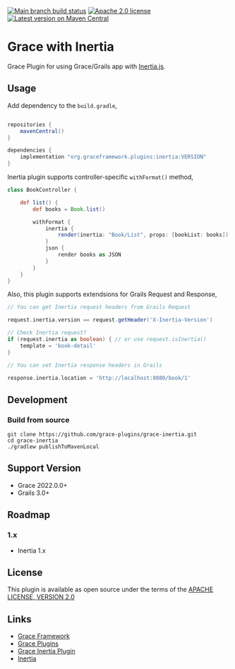 [![Main branch build status](https://github.com/grace-plugins/grace-inertia/workflows/Grace%20CI/badge.svg?style=flat)](https://github.com/grace-plugins/grace-inertia/actions?query=workflow%3A%Grace+CI%22)
[![Apache 2.0 license](https://img.shields.io/badge/License-APACHE%202.0-green.svg?logo=APACHE&style=flat)](https://opensource.org/licenses/Apache-2.0)
[![Latest version on Maven Central](https://img.shields.io/maven-central/v/org.graceframework.plugins/inertia.svg?label=Maven%20Central&logo=apache-maven&style=flat)](https://search.maven.org/search?q=g:org.graceframework.plugins)

# Grace with Inertia

Grace Plugin for using Grace/Grails app with [Inertia.js](https://inertiajs.com).


## Usage

Add dependency to the `build.gradle`,

```gradle

repositories {
    mavenCentral()
}

dependencies {
    implementation "org.graceframework.plugins:inertia:VERSION"
}
```

Inertia plugin supports controller-specific `withFormat()` method,

```groovy
class BookController {

    def list() {
        def books = Book.list()

        withFormat {
            inertia {
                render(inertia: "Book/List", props: [bookList: books])
            }
            json {
                render books as JSON
            }
        }
    }
}
```

Also, this plugin supports extendsions for Grails Request and Response,

```groovy
// You can get Inertia request headers from Grails Request

request.inertia.version == request.getHeader('X-Inertia-Version')

// Check Inertia request?
if (request.inertia as boolean) { // or use request.isInertia()
    template = 'book-detail'
}

// You can set Inertia response headers in Grails

response.inertia.location = 'http://localhost:8080/book/1'

```

## Development

### Build from source

```
git clone https://github.com/grace-plugins/grace-inertia.git
cd grace-inertia
./gradlew publishToMavenLocal
```

## Support Version

* Grace 2022.0.0+
* Grails 3.0+

## Roadmap

### 1.x

* Inertia 1.x

## License

This plugin is available as open source under the terms of the [APACHE LICENSE, VERSION 2.0](http://apache.org/Licenses/LICENSE-2.0)

## Links

- [Grace Framework](https://github.com/graceframework/grace-framework)
- [Grace Plugins](https://github.com/grace-plugins)
- [Grace Inertia Plugin](https://github.com/grace-plugins/grace-inertia)
- [Inertia](https://inertiajs.com)
